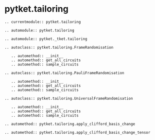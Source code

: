 # pytket.tailoring

```{eval-rst}
.. currentmodule:: pytket.tailoring
```

```{eval-rst}
.. automodule:: pytket.tailoring
```

```{eval-rst}
.. automodule:: pytket._tket.tailoring
```

```{eval-rst}
.. autoclass:: pytket.tailoring.FrameRandomisation

   .. automethod:: __init__
   .. automethod:: get_all_circuits
   .. automethod:: sample_circuits
```

```{eval-rst}
.. autoclass:: pytket.tailoring.PauliFrameRandomisation

   .. automethod:: __init__
   .. automethod:: get_all_circuits
   .. automethod:: sample_circuits
```

```{eval-rst}
.. autoclass:: pytket.tailoring.UniversalFrameRandomisation

   .. automethod:: __init__
   .. automethod:: get_all_circuits
   .. automethod:: sample_circuits
```

```{eval-rst}
.. automethod:: pytket.tailoring.apply_clifford_basis_change
```

```{eval-rst}
.. automethod:: pytket.tailoring.apply_clifford_basis_change_tensor
```
